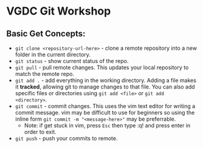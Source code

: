 # VGDC Git Workshop

## Basic Get Concepts:

- `git clone <repository-url-here>` - clone a remote repository into a new folder in the current directory.
- `git status` - show current status of the repo.
- `git pull` - pull remote changes. This updates your local repository to match the remote repo.
- `git add .` - add everything in the working directory. Adding a file makes it **tracked**, allowing git to manage changes to that file. You can also add specific files or directories using `git add <file>` or `git add <directory>`.
- `git commit` - commit changes. This uses the vim text editor for writing a commit message. vim may be difficult to use for beginners so using the inline form `git commit -m "<message-here>"` may be preferrable.
	- Note: if get stuck in vim, press `Esc` then type :q! and press enter in order to exit.
- `git push` - push your commits to remote.
